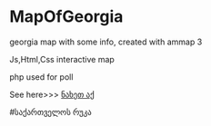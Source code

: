 # MapOfGeorgia 
georgia map with some info, created with ammap 3

Js,Html,Css interactive map

php used for poll

See here>>> <a href="https://giorgi65.github.io/MapOfGeorgia/geo.html" target="_blank">ნახეთ აქ</a>

#საქართველოს რუკა




